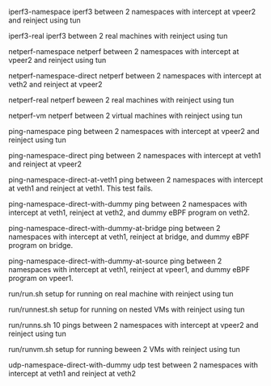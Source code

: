 iperf3-namespace  iperf3 between 2 namespaces with intercept at vpeer2 and reinject using tun

iperf3-real       iperf3 between 2 real machines with reinject using tun

netperf-namespace  netperf between 2 namespaces with intercept at vpeer2 and reinject using tun

netperf-namespace-direct netperf between 2 namespaces with intercept at veth2 and reinject at vpeer2

netperf-real      netperf beween 2 real machines with reinject using tun

netperf-vm        netperf between 2 virtual machines with reinject using tun

ping-namespace    ping between 2 namespaces with intercept at vpeer2 and reinject using tun

ping-namespace-direct ping between 2 namespaces with intercept at veth1 and reinject at vpeer2

ping-namespace-direct-at-veth1 ping between 2 namespaces with intercept at veth1 and reinject at veth1. This test fails.

ping-namespace-direct-with-dummy ping between 2 namespaces with intercept at veth1, reinject at veth2, and dummy eBPF program on veth2.

ping-namespace-direct-with-dummy-at-bridge ping between 2 namespaces with intercept at veth1, reinject at bridge, and dummy eBPF program on bridge.

ping-namespace-direct-with-dummy-at-source ping between 2 namespaces with intercept at veth1, reinject at vpeer1, and dummy eBPF program on vpeer1.

run/run.sh setup for running on real machine with reinject using tun

run/runnest.sh setup for running on nested VMs with reinject using tun

run/runns.sh 10 pings between 2 namespaces with intercept at vpeer2 and reinject using tun

run/runvm.sh setup for running beween 2 VMs with reinject using tun

udp-namespace-direct-with-dummy udp test between 2 namespaces with intercept at veth1 and reinject at veth2